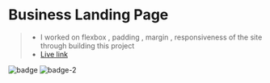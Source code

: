 # Business Landing Page

> - I worked on flexbox , padding , margin , responsiveness of the site through building this project
> - [Live link](https://business-landing-page-p12.netlify.app/)

![badge](https://img.shields.io/badge/HTML-Code-orange) ![badge-2](https://img.shields.io/badge/CSS-Flex-brightgreen)